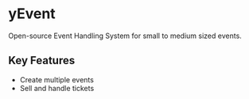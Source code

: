 yEvent
======

Open-source Event Handling System for small to medium sized events. 

Key Features
--------

* Create multiple events
* Sell and handle tickets
